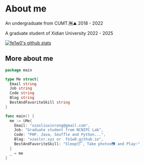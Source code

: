 # About me
An undergraduate from CUMT.🈚⛰️ 2018 - 2022

A graduate student of Xidian University 2022 - 2025

[![fe1w0's github stats](https://github-readme-stats.vercel.app/api?username=fe1w0&?theme=radical)](https://github.com/anuraghazra/github-readme-stats)

## More about me
```go
package main

type Me struct{
  Email string
  Job string
  Code string
  Blog string
  BestAndFavoriteSkill string
}

func main() {
  me := &Me{
    Email: "xzasliuxinrong@gmail.com",
    Job: "Graduate student from NCNIPC Lab",
    Code: "PHP, Java, Souffle and Python...",
    Blog: "xzaslxr.xyz or  fe1w0.github.io",
    BestAndFavoriteSkill: "Sleep😴, Take photos📷 and Play💦"
  }
  _ = me
}
```
